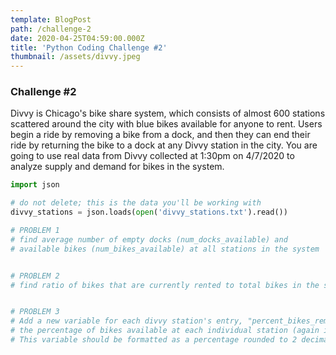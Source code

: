```yaml
---
template: BlogPost
path: /challenge-2
date: 2020-04-25T04:59:00.000Z
title: 'Python Coding Challenge #2'
thumbnail: /assets/divvy.jpeg
---
```

### Challenge #2

Divvy is Chicago's bike share system, which consists of almost 600 stations scattered around the city with blue bikes available for anyone to rent. Users begin a ride by removing a bike from a dock, and then they can end their ride by returning the bike to a dock at any Divvy station in the city. You are going to use real data from Divvy collected at 1:30pm on 4/7/2020 to analyze supply and demand for bikes in the system.

```python
import json

# do not delete; this is the data you'll be working with
divvy_stations = json.loads(open('divvy_stations.txt').read())

# PROBLEM 1
# find average number of empty docks (num_docks_available) and 
# available bikes (num_bikes_available) at all stations in the system


# PROBLEM 2
# find ratio of bikes that are currently rented to total bikes in the system (ignore ebikes)


# PROBLEM 3 
# Add a new variable for each divvy station's entry, "percent_bikes_remaining", that shows 
# the percentage of bikes available at each individual station (again ignore ebikes). 
# This variable should be formatted as a percentage rounded to 2 decimal places, e.g. 66.67%
```
